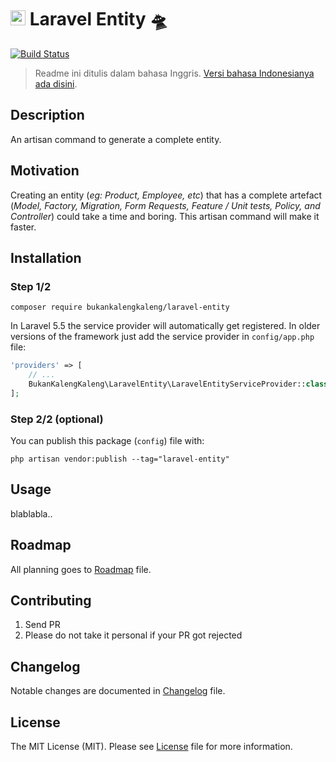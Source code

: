 # <img src="https://seeklogo.com/images/L/laravel-logo-9B01588B1F-seeklogo.com.png" width="24px"> Laravel Entity 🛸

[![Build Status](https://travis-ci.org/bukankalengkaleng/laravel-entity.svg?branch=master)](https://travis-ci.org/bukankalengkaleng/laravel-entity)

> Readme ini ditulis dalam bahasa Inggris. [Versi bahasa Indonesianya ada disini](https://github.com/bukankalengkaleng/laravel-entity/blob/master/README.md).

## Description

An artisan command to generate a complete entity.

## Motivation

Creating an entity (*eg: Product, Employee, etc*) that has a complete artefact (*Model, Factory, Migration, Form Requests, Feature / Unit tests, Policy, and Controller*) could take a time and boring. This artisan command will make it faster.

## Installation

### Step 1/2

`composer require bukankalengkaleng/laravel-entity`

In Laravel 5.5 the service provider will automatically get registered. In older versions of the framework just add the service provider in `config/app.php` file:

```php
'providers' => [
    // ...
    BukanKalengKaleng\LaravelEntity\LaravelEntityServiceProvider::class,
];
```

### Step 2/2 (optional)

You can publish this package (`config`) file with:

`php artisan vendor:publish --tag="laravel-entity"`

## Usage

blablabla..

## Roadmap

All planning goes to [Roadmap](https://github.com/bukankalengkaleng/laravel-entity/blob/master/ROADMAP.md) file.

## Contributing

1. Send PR
1. Please do not take it personal if your PR got rejected

## Changelog

Notable changes are documented in [Changelog](https://github.com/bukankalengkaleng/laravel-entity/blob/master/CHANGELOG.md) file.

## License

The MIT License (MIT). Please see [License](https://github.com/bukankalengkaleng/laravel-entity/blob/master/LICENSE.md) file for more information.
